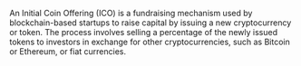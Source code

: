 An Initial Coin Offering (ICO) is a fundraising mechanism used by blockchain-based startups to raise capital by issuing a new cryptocurrency or token. The process involves selling a percentage of the newly issued tokens to investors in exchange for other cryptocurrencies, such as Bitcoin or Ethereum, or fiat currencies.
